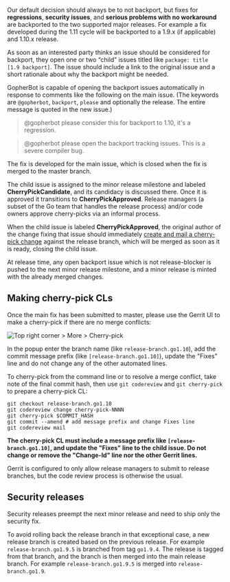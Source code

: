 Our default decision should always be to not backport, but fixes for **regressions**, **security issues**, and **serious problems with no workaround** are backported to the two supported major releases. For example a fix developed during the 1.11 cycle will be backported to a 1.9.x (if applicable) and 1.10.x release.

As soon as an interested party thinks an issue should be considered for backport, they open one or two “child” issues titled like `package: title [1.9 backport]`. The issue should include a link to the original issue and a short rationale about why the backport might be needed.

GopherBot is capable of opening the backport issues automatically in response to comments like the following on the main issue. (The keywords are `@gopherbot`, `backport`, `please` and optionally the release. The entire message is quoted in the new issue.)

> @gopherbot please consider this for backport to 1.10, it's a regression.

> @gopherbot please open the backport tracking issues. This is a severe compiler bug.

The fix is developed for the main issue, which is closed when the fix is merged to the master branch.

The child issue is assigned to the minor release milestone and labeled **CherryPickCandidate**, and its candidacy is discussed there. Once it is approved it transitions to **CherryPickApproved**. Release managers (a subset of the Go team that handles the release process) and/or code owners approve cherry-picks via an informal process.

When the child issue is labeled **CherryPickApproved**, the original author of the change fixing
that issue should immediately [create and mail a cherry-pick change](#making-cherry-pick-cls) against the release branch, which will be merged as soon as it is ready, closing the child issue.

At release time, any open backport issue which is not release-blocker is pushed to the next minor release milestone, and a minor release is minted with the already merged changes.

## Making cherry-pick CLs

Once the main fix has been submitted to master, please use the Gerrit UI to make a cherry-pick if there are no merge conflicts:

![Top right corner > More > Cherry-pick](https://user-images.githubusercontent.com/1225294/39773359-dc0c2b3a-52c5-11e8-836a-c518186e0ab3.png)

In the popup enter the branch name (like `release-branch.go1.10`), add the commit message prefix (like `[release-branch.go1.10]`), update the "Fixes" line and do not change any of the other automated lines.

To cherry-pick from the command line or to resolve a merge conflict, take note of the final commit hash, then use `git codereview` and `git cherry-pick` to prepare a cherry-pick CL:

```
git checkout release-branch.go1.10
git codereview change cherry-pick-NNNN
git cherry-pick $COMMIT_HASH
git commit --amend # add message prefix and change Fixes line
git codereview mail
```

**The cherry-pick CL must include a message prefix like `[release-branch.go1.10]`, and update the "Fixes" line to the child issue. Do not change or remove the "Change-Id" line nor the other Gerrit lines.**

Gerrit is configured to only allow release managers to submit to release branches, but the code review process is otherwise the usual.

## Security releases

Security releases preempt the next minor release and need to ship only the security fix.

To avoid rolling back the release branch in that exceptional case, a new release branch is created based on the previous release. For example `release-branch.go1.9.5` is branched from tag `go1.9.4`. The release is tagged from that branch, and the branch is then merged into the main release branch. For example `release-branch.go1.9.5` is merged into `release-branch.go1.9`.

